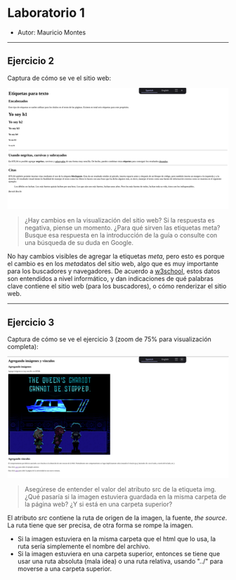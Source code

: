 # Laboratorio 1

- Autor: Mauricio Montes

---

## Ejercicio 2

Captura de cómo se ve el sitio web:

![Captura del ejercicio 2](imagenes/ejercicio_2.png)

> ¿Hay cambios en la visualización del sitio web? Si la respuesta es negativa, piense un momento. ¿Para qué sirven las etiquetas meta? Busque esa respuesta en la introducción de la guía o consulte con una búsqueda de su duda en Google.

No hay cambios visibles de agregar la etiquetas *meta*, pero esto es porque el cambio es en los *meta*datos del sitio web, algo que es muy importante para los buscadores y navegadores. De acuerdo a [w3school](https://www.w3schools.com/tags/tag_meta.asp), estos datos son entendidos a nivel informático, y dan indicaciones de qué palabras clave contiene el sitio web (para los buscadores), o cómo renderizar el sitio web.

---

## Ejercicio 3

Captura de cómo se ve el ejercicio 3 (zoom de 75% para visualización completa):

![Captura del ejercicio 3](imagenes/ejercicio_3.png)

> Asegúrese de entender el valor del atributo src de la etiqueta img. ¿Qué pasaría si la imagen estuviera guardada en la misma carpeta de la página web? ¿Y si está en una carpeta superior?

El atributo *src* contiene la ruta de origen de la imagen, la fuente, *the source*. La ruta tiene que ser precisa, de otra forma se rompe la imagen. 
- Si la imagen estuviera en la misma carpeta que el html que lo usa, la ruta sería simplemente el nombre del archivo.
- Si la imagen estuviera en una carpeta superior, entonces se tiene que usar una ruta absoluta (mala idea) o una ruta relativa, usando "../" para moverse a una carpeta superior.